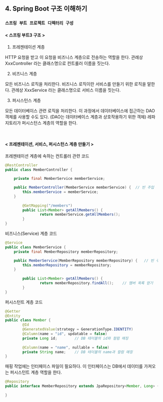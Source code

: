 ## 4. Spring Boot 구조 이해하기
### `스프링 부트 프로젝트 디렉터리 구성`
#### < 스프링 부트3 구조 >
1. 프레젠테이션 계층

HTTP 요청을 받고 이 요청을 비즈니스 계층으로 전송하는 역할을 한다. 관례상 XxxController 라는 클래스명으로 컨트롤러 이름을 짓는다.

2. 비즈니스 계층

모든 비즈니스 로직을 처리한다. 비즈니스 로직이란 서비스를 만들기 위한 로직을 말한다. 관례상 XxxService 라는 클래스명으로 서비스 이름을 짓는다.

3. 퍼시스턴스 계층

모든 데이터베이스 관련 로직을 처리한다. 이 과정에서 데이터베이스에 접근하는 DAO 객체를 사용할 수도 있다. (DAO는 데이터베이스 계층과 상호작용하기 위한 객체) 레파지토리가 퍼시스턴스 계층의 역할을 한다.

<br>

#### < 프레젠테이션, 서비스, 퍼시스턴스 계층 만들기 >

프레젠테이션 계층에 속하는 컨트롤러 관련 코드
```java
@RestController
public class MemberController {
	
    private final MemberService memberService;

    public MemberController(MemberService memberService) {  // 빈 주입
        this.memberService = memberService;
    }	    
		
		@GetMapping("/members")
		public List<Member> getAllMembers() {
				return memberService.getAllMembers();  
		}
}
```

비즈니스(Service) 계층 코드
```java
@Service
public class MemberService {
    private final MemberRepository memberRepository;

    public MemberService(MemberRepository memberRepository) {   // 빈 주입
        this.memberRepository = memberRepository;
    }
	
		public List<Member> getAllMembers() {
				return memberRepository.findAll();    // 멤버 목록 얻기
		}
}
```

퍼시스턴트 계층 코드
```java
@Getter
@Entity
public class Member {
		@Id
		@GeneratedValue(strategy = GenerationType.IDENTITY)
		@Column(name = "id", updatable = false)
		private Long id;		// DB 테이블의 id와 컬럼 매칭
		
		@Column(name = "name", nullable = false)
		private String name;	// DB 테이블의 name과 컬럼 매칭
}
```

매핑 작업에는 인터페이스 파일이 필요하다. 이 인터페이스는 DB에서 데이터를 가져오는 퍼시스턴트 계층 역할을 한다.
```java
@Repository
public interface MemberRepository extends JpaRepository<Member, Long> {
	
}
```